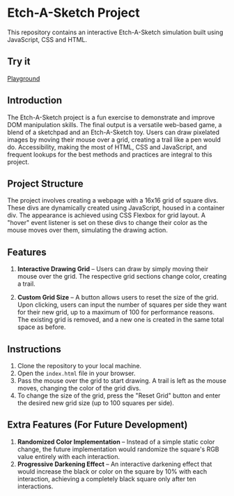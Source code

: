 # Etch-A-Sketch Project

This repository contains an interactive Etch-A-Sketch simulation built using JavaScript, CSS and HTML.

## Try it
[Playground](https://arecabarren.github.io/etch-A-Sketch/)

## Introduction

The Etch-A-Sketch project is a fun exercise to demonstrate and improve DOM manipulation skills. The final output is a versatile web-based game, a blend of a sketchpad and an Etch-A-Sketch toy. Users can draw pixelated images by moving their mouse over a grid, creating a trail like a pen would do. Accessibility, making the most of HTML, CSS and JavaScript, and frequent lookups for the best methods and practices are integral to this project. 

## Project Structure

The project involves creating a webpage with a 16x16 grid of square divs. These divs are dynamically created using JavaScript, housed in a container div. The appearance is achieved using CSS Flexbox for grid layout. A "hover" event listener is set on these divs to change their color as the mouse moves over them, simulating the drawing action.

## Features

1. **Interactive Drawing Grid** – Users can draw by simply moving their mouse over the grid. The respective grid sections change color, creating a trail.

2. **Custom Grid Size** – A button allows users to reset the size of the grid. Upon clicking, users can input the number of squares per side they want for their new grid, up to a maximum of 100 for performance reasons. The existing grid is removed, and a new one is created in the same total space as before.


## Instructions

1. Clone the repository to your local machine.
2. Open the `index.html` file in your browser.
3. Pass the mouse over the grid to start drawing. A trail is left as the mouse moves, changing the color of the grid divs.
4. To change the size of the grid, press the "Reset Grid" button and enter the desired new grid size (up to 100 squares per side).

## Extra Features (For Future Development)

1. **Randomized Color Implementation** – Instead of a simple static color change, the future implementation would randomize the square's RGB value entirely with each interaction.
2. **Progressive Darkening Effect** – An interactive darkening effect that would increase the black or color on the square by 10% with each interaction, achieving a completely black square only after ten interactions.
